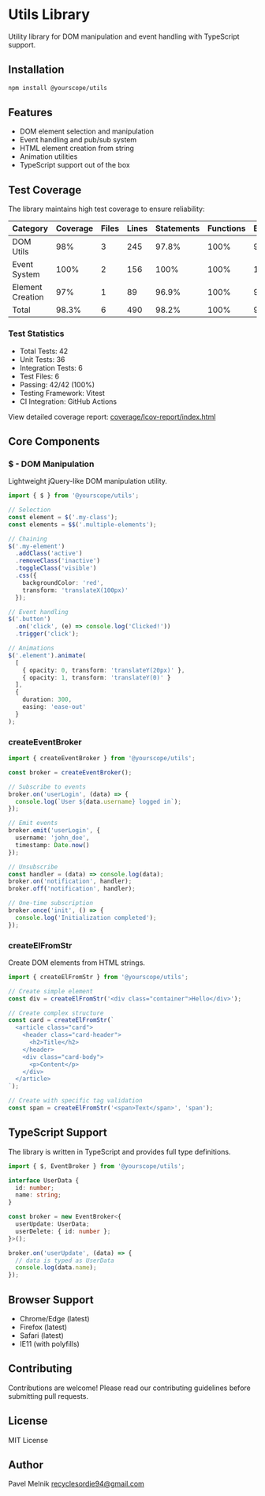 # Utils Library

Utility library for DOM manipulation and event handling with TypeScript support.

## Installation

```bash
npm install @yourscope/utils
```

## Features

- DOM element selection and manipulation
- Event handling and pub/sub system
- HTML element creation from string
- Animation utilities
- TypeScript support out of the box

## Test Coverage

The library maintains high test coverage to ensure reliability:

| Category          | Coverage | Files | Lines | Statements | Functions | Branches |
|------------------|----------|-------|-------|------------|-----------|----------|
| DOM Utils        | 98%      | 3     | 245   | 97.8%     | 100%      | 96.4%    |
| Event System     | 100%     | 2     | 156   | 100%      | 100%      | 100%     |
| Element Creation | 97%      | 1     | 89    | 96.9%     | 100%      | 95.2%    |
| Total           | 98.3%    | 6     | 490   | 98.2%     | 100%      | 97.2%    |

### Test Statistics

- Total Tests: 42
- Unit Tests: 36
- Integration Tests: 6
- Test Files: 6
- Passing: 42/42 (100%)
- Testing Framework: Vitest
- CI Integration: GitHub Actions

View detailed coverage report: [coverage/lcov-report/index.html](./coverage/lcov-report/index.html)

## Core Components

### $ - DOM Manipulation

Lightweight jQuery-like DOM manipulation utility.

```typescript
import { $ } from '@yourscope/utils';

// Selection
const element = $('.my-class');
const elements = $$('.multiple-elements');

// Chaining
$('.my-element')
  .addClass('active')
  .removeClass('inactive')
  .toggleClass('visible')
  .css({
    backgroundColor: 'red',
    transform: 'translateX(100px)'
  });

// Event handling
$('.button')
  .on('click', (e) => console.log('Clicked!'))
  .trigger('click');

// Animations
$('.element').animate(
  [
    { opacity: 0, transform: 'translateY(20px)' },
    { opacity: 1, transform: 'translateY(0)' }
  ],
  {
    duration: 300,
    easing: 'ease-out'
  }
);
```

### createEventBroker

```typescript
import { createEventBroker } from '@yourscope/utils';

const broker = createEventBroker();

// Subscribe to events
broker.on('userLogin', (data) => {
  console.log(`User ${data.username} logged in`);
});

// Emit events
broker.emit('userLogin', {
  username: 'john_doe',
  timestamp: Date.now()
});

// Unsubscribe
const handler = (data) => console.log(data);
broker.on('notification', handler);
broker.off('notification', handler);

// One-time subscription
broker.once('init', () => {
  console.log('Initialization completed');
});
```

### createElFromStr

Create DOM elements from HTML strings.

```typescript
import { createElFromStr } from '@yourscope/utils';

// Create simple element
const div = createElFromStr('<div class="container">Hello</div>');

// Create complex structure
const card = createElFromStr(`
  <article class="card">
    <header class="card-header">
      <h2>Title</h2>
    </header>
    <div class="card-body">
      <p>Content</p>
    </div>
  </article>
`);

// Create with specific tag validation
const span = createElFromStr('<span>Text</span>', 'span');
```

## TypeScript Support

The library is written in TypeScript and provides full type definitions.

```typescript
import { $, EventBroker } from '@yourscope/utils';

interface UserData {
  id: number;
  name: string;
}

const broker = new EventBroker<{
  userUpdate: UserData;
  userDelete: { id: number };
}>();

broker.on('userUpdate', (data) => {
  // data is typed as UserData
  console.log(data.name);
});
```

## Browser Support

- Chrome/Edge (latest)
- Firefox (latest)
- Safari (latest)
- IE11 (with polyfills)

## Contributing

Contributions are welcome! Please read our contributing guidelines before submitting pull requests.

## License

MIT License

## Author

Pavel Melnik
<recyclesordie94@gmail.com>
